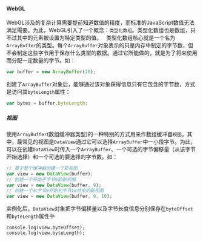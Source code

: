#### WebGL
WebGL涉及的复杂计算需要提前知道数值的精度，而标准的JavaScript数值无法满足需要。为此，WebGL引入了一个概念：`类型化数组`。类型化数组也是数组，只不过其中的元素被设置为特定类型的值。  
类型化数组核心就是一个名为`ArrayBuffer`的类型。每个`ArrayBuffer`对象表示的只是内存中制定的字节数，但不会制定这些字节用于保存什么类型的数据。通过它所能做的，就是为了将来使用而分配一定数量的字节。如：  
```javascript
var buffer = new ArrayBuffer(20);
```
创建了`ArrayBuffer`对象后，能够通过该对象获得信息只有它包含的字节数，方式是访问其`byteLength`属性：
```javascript
var bytes = buffer.byteLength;
```
##### 视图
使用`ArrayBuffer`(数组缓冲器类型)的一种特别的方式用来作数组缓冲器`视图`。其中，最常见的视图是`DataView`通过它可以选择`ArrayBuffer`中一小段字节。为此，可以在创建`DataView`时传入一个`ArrayBuffer`、一个可选的字节偏移量（从该字节开始选择）和一个可选的要选择的字节数。如：
```javascript
// 基于整个缓冲器创建一个新视图
var view = new DataView(buffer);
// 创建一个开始于字节9的新视图
var view = new DataView(buffer, 9);
// 创建一个从字节9开始到字节18结束的新视图
var view = new DataView(buffer, 9, 10);
```
实例化后，`DataView`对象把字节偏移量以及字节长度信息分别保存在`byteOffset`和`byteLength`属性中
```javasript
console.log(view.byteOffset);
console.log(view.byteLength);
```
